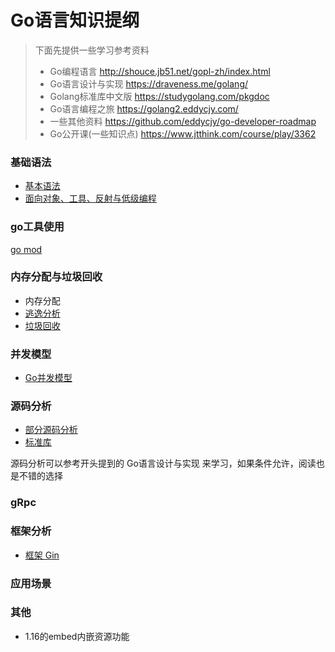Go语言知识提纲
==

> 下面先提供一些学习参考资料
> - Go编程语言 http://shouce.jb51.net/gopl-zh/index.html
> - Go语言设计与实现 https://draveness.me/golang/
> - Golang标准库中文版 https://studygolang.com/pkgdoc
> - Go语言编程之旅   https://golang2.eddycjy.com/
> - 一些其他资料 https://github.com/eddycjy/go-developer-roadmap
> - Go公开课(一些知识点) https://www.jtthink.com/course/play/3362

### 基础语法

- [基本语法](/Language/Golang/Go01.md)
- [面向对象、工具、反射与低级编程](/Language/Golang/Go02.md)

### go工具使用

[go mod](/Language/Golang/gomod.md)

### 内存分配与垃圾回收

- 内存分配
- [逃逸分析](/Language/Golang/Go逃逸分析.md)
- [垃圾回收](/Language/Golang/Go语言gc.md)

### 并发模型

- [Go并发模型](/Language/Golang/Go并发模型.md)

### 源码分析

- [部分源码分析](/Language/Golang/Go源码分析.md)
- [标准库](/Language/Golang/standard)

源码分析可以参考开头提到的 Go语言设计与实现 来学习，如果条件允许，阅读也是不错的选择

### gRpc

### 框架分析

- [框架 Gin](/Language/Golang/frame/gin.md)

### 应用场景

### 其他

- 1.16的embed内嵌资源功能